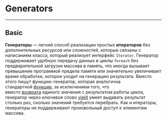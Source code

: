 # Generators
***
## Basic
**Генераторы** — легкий способ реализации простых **итераторов** без дополнительных ресурсов или сложностей, которые связаны с написанием класса, который реализует интерфейс `Iterator`.
Генератор поддерживает удобную передачу данных в циклы `foreach` без предварительной загрузки массива в память, что иногда вызывает превышение программой предела памяти или значительно увеличивает время обработки, которое уходит на генерацию результата. Вместо этого пишут функцию-генератор, которая аналогична стандартной [функции](https://www.php.net/manual/ru/functions.user-defined.php), за исключением того, что вместо [возврата](https://www.php.net/manual/ru/functions.returning-values.php) единого значения с результатом работы цикла, генератор через ключевое слово [yield](https://www.php.net/manual/ru/language.generators.syntax.php#control-structures.yield) умеет выдавать результат столько раз, сколько значений требуется перебрать. Как и итераторы, генераторы не поддерживают произвольный доступ к элементам массива.